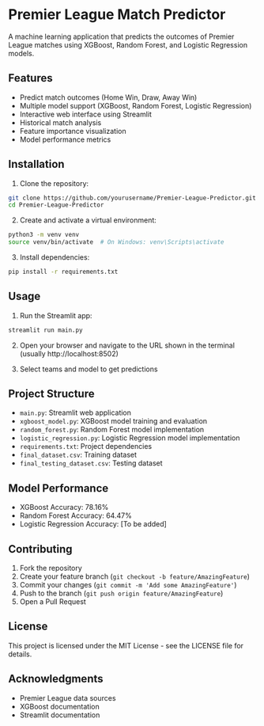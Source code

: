 # Premier League Match Predictor

A machine learning application that predicts the outcomes of Premier League matches using XGBoost, Random Forest, and Logistic Regression models.

## Features

- Predict match outcomes (Home Win, Draw, Away Win)
- Multiple model support (XGBoost, Random Forest, Logistic Regression)
- Interactive web interface using Streamlit
- Historical match analysis
- Feature importance visualization
- Model performance metrics

## Installation

1. Clone the repository:
```bash
git clone https://github.com/yourusername/Premier-League-Predictor.git
cd Premier-League-Predictor
```

2. Create and activate a virtual environment:
```bash
python3 -m venv venv
source venv/bin/activate  # On Windows: venv\Scripts\activate
```

3. Install dependencies:
```bash
pip install -r requirements.txt
```

## Usage

1. Run the Streamlit app:
```bash
streamlit run main.py
```

2. Open your browser and navigate to the URL shown in the terminal (usually http://localhost:8502)

3. Select teams and model to get predictions

## Project Structure

- `main.py`: Streamlit web application
- `xgboost_model.py`: XGBoost model training and evaluation
- `random_forest.py`: Random Forest model implementation
- `logistic_regression.py`: Logistic Regression model implementation
- `requirements.txt`: Project dependencies
- `final_dataset.csv`: Training dataset
- `final_testing_dataset.csv`: Testing dataset

## Model Performance

- XGBoost Accuracy: 78.16%
- Random Forest Accuracy: 64.47%
- Logistic Regression Accuracy: [To be added]

## Contributing

1. Fork the repository
2. Create your feature branch (`git checkout -b feature/AmazingFeature`)
3. Commit your changes (`git commit -m 'Add some AmazingFeature'`)
4. Push to the branch (`git push origin feature/AmazingFeature`)
5. Open a Pull Request

## License

This project is licensed under the MIT License - see the LICENSE file for details.

## Acknowledgments

- Premier League data sources
- XGBoost documentation
- Streamlit documentation 